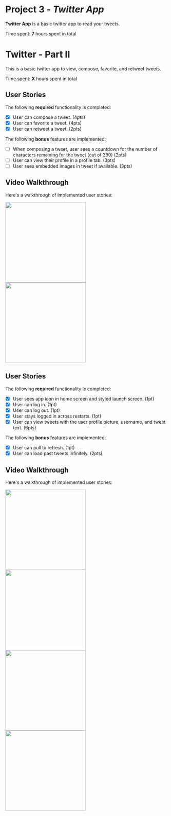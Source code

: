 # Project 3 - *Twitter App*

**Twitter App** is a basic twitter app to read your tweets.

Time spent: **7** hours spent in total

# Twitter - Part II

This is a basic twitter app to view, compose, favorite, and retweet tweets.

Time spent: **X** hours spent in total

## User Stories

The following **required** functionality is completed:

- [x] User can compose a tweet. (4pts)
- [x] User can favorite a tweet. (4pts)
- [x] User can retweet a tweet. (2pts)

The following **bonus** features are implemented:

- [ ] When composing a tweet, user sees a countdown for the number of characters remaining for the tweet (out of 280) (2pts)
- [ ] User can view their profile in a profile tab. (3pts)
- [ ] User sees embedded images in tweet if available. (3pts)

## Video Walkthrough

Here's a walkthrough of implemented user stories:

<img src="http://g.recordit.co/YV5c0RE3XZ.gif" width=250><br>
<img src="http://g.recordit.co/cJKVWJcuGZ.gif" width=250><br>

## User Stories

The following **required** functionality is completed:

- [x] User sees app icon in home screen and styled launch screen. (1pt)
- [x] User can log in. (1pt)
- [x] User can log out. (1pt)
- [x] User stays logged in across restarts. (1pt)
- [x] User can view tweets with the user profile picture, username, and tweet text. (6pts)

The following **bonus** features are implemented:

- [x] User can pull to refresh. (1pt)
- [x] User can load past tweets infinitely. (2pts)

## Video Walkthrough

Here's a walkthrough of implemented user stories:

<img src="http://g.recordit.co/KC0dbX8yob.gif" width=250><br>
<img src="http://g.recordit.co/yZtMq8kTyo.gif" width=250><br>
<img src="http://g.recordit.co/dYkNhfkQif.gif" width=250><br>
<img src="http://g.recordit.co/qeoDBO1TLY.gif" width=250><br>

